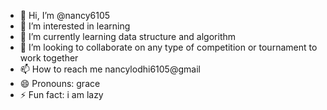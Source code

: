 - 👋 Hi, I’m @nancy6105
- 👀 I’m interested in learning 
- 🌱 I’m currently learning data structure and algorithm
- 💞️ I’m looking to collaborate on any type of competition or tournament to work together
- 📫 How to reach me nancylodhi6105@gmail
- 😄 Pronouns: grace
- ⚡ Fun fact: i am lazy

<!---
nancy6105/nancy6105 is a ✨ special ✨ repository because its `README.md` (this file) appears on your GitHub profile.
You can click the Preview link to take a look at your changes.
--->
